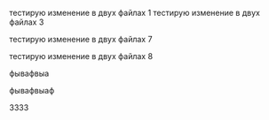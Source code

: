 
тестирую изменение в двух файлах 1
тестирую изменение в двух файлах 3

тестирую изменение в двух файлах 7

тестирую изменение в двух файлах 8

фывафвыа

фывафвыаф

3333